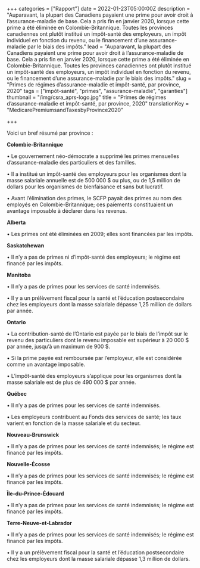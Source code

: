 +++
categories = ["Rapport"]
date = 2022-01-23T05:00:00Z
description = "Auparavant, la plupart des Canadiens payaient une prime pour avoir droit à l’assurance-maladie de base. Cela a pris fin en janvier 2020, lorsque cette prime a été éliminée en Colombie-Britannique. Toutes les provinces canadiennes ont plutôt institué un impôt-santé des employeurs, un impôt individuel en fonction du revenu, ou le financement d’une assurance-maladie par le biais des impôts."
lead = "Auparavant, la plupart des Canadiens payaient une prime pour avoir droit à l’assurance-maladie de base. Cela a pris fin en janvier 2020, lorsque cette prime a été éliminée en Colombie-Britannique. Toutes les provinces canadiennes ont plutôt institué un impôt-santé des employeurs, un impôt individuel en fonction du revenu, ou le financement d’une assurance-maladie par le biais des impôts."
slug = "Primes de régimes d’assurance-maladie et impôt-santé, par province, 2020"
tags = ["impôt-santé", "primes", "assurance-maladie", "garanties"]
thumbnail = "/img/csra_aprs-logo.jpg"
title = "Primes de régimes d’assurance-maladie et impôt-santé, par province, 2020"
translationKey = "MedicarePremiumsandTaxesbyProvince2020"

+++


Voici un bref résumé par province :

**Colombie-Britannique**

• Le gouvernement néo-démocrate a supprimé les primes mensuelles d’assurance-maladie des particuliers et des familles.

• Il a institué un impôt-santé des employeurs pour les organismes dont la masse salariale annuelle est de 500 000 $ ou plus, ou de 1,5 million de dollars pour les organismes de bienfaisance et sans but lucratif.

• Avant l’élimination des primes, le SCFP payait des primes au nom des employés en Colombie-Britannique; ces paiements constituaient un avantage imposable à déclarer dans les revenus.

**Alberta**

• Les primes ont été éliminées en 2009; elles sont financées par les impôts.

**Saskatchewan**

• Il n’y a pas de primes ni d’impôt-santé des employeurs; le régime est financé par les impôts.

**Manitoba**

• Il n’y a pas de primes pour les services de santé indemnisés.

• Il y a un prélèvement fiscal pour la santé et l’éducation postsecondaire chez les employeurs dont la masse salariale dépasse 1,25 million de dollars par année.

**Ontario**

• La contribution-santé de l’Ontario est payée par le biais de l’impôt sur le revenu des particuliers dont le revenu imposable est supérieur à 20 000 $ par année, jusqu’à un maximum de 900 $.

• Si la prime payée est remboursée par l’employeur, elle est considérée comme un avantage imposable.

• L’impôt-santé des employeurs s’applique pour les organismes dont la masse salariale est de plus de 490 000 $ par année.

**Québec**

• Il n’y a pas de primes pour les services de santé indemnisés.

• Les employeurs contribuent au Fonds des services de santé; les taux varient en fonction de la masse salariale et du secteur.

**Nouveau-Brunswick**

• Il n’y a pas de primes pour les services de santé indemnisés; le régime est financé par les impôts.

**Nouvelle-Écosse**

• Il n’y a pas de primes pour les services de santé indemnisés; le régime est financé par les impôts.

**Île-du-Prince-Édouard**

• Il n’y a pas de primes pour les services de santé indemnisés; le régime est financé par les impôts.

**Terre-Neuve-et-Labrador**

• Il n’y a pas de primes pour les services de santé indemnisés; le régime est financé par les impôts.

• Il y a un prélèvement fiscal pour la santé et l’éducation postsecondaire chez les employeurs dont la masse salariale dépasse 1,3 million de dollars.
